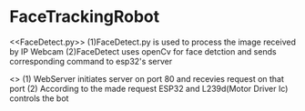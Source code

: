 # FaceTrackingRobot
<<FaceDetect.py>>
(1)FaceDetect.py is used to process the image received by IP Webcam
 (2)FaceDetect uses openCv for face detction and sends corresponding command to esp32's server

<<WebServer>>
(1) WebServer initiates server on port 80 and recevies request on that port
(2) According to the made request ESP32 and L239d(Motor Driver Ic) controls the bot  
